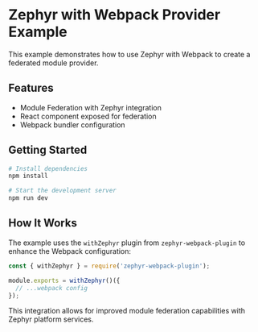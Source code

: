 # Zephyr with Webpack Provider Example

This example demonstrates how to use Zephyr with Webpack to create a federated module provider.

## Features

- Module Federation with Zephyr integration
- React component exposed for federation
- Webpack bundler configuration

## Getting Started

```bash
# Install dependencies
npm install

# Start the development server
npm run dev
```

## How It Works

The example uses the `withZephyr` plugin from `zephyr-webpack-plugin` to enhance the Webpack configuration:

```js
const { withZephyr } = require('zephyr-webpack-plugin');

module.exports = withZephyr()({
  // ...webpack config
});
```

This integration allows for improved module federation capabilities with Zephyr platform services.

